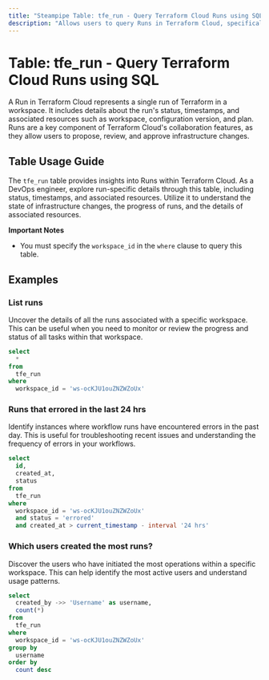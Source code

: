 ```yaml
---
title: "Steampipe Table: tfe_run - Query Terraform Cloud Runs using SQL"
description: "Allows users to query Runs in Terraform Cloud, specifically providing details about the run's status, timestamps, and associated resources."
---
```


# Table: tfe_run - Query Terraform Cloud Runs using SQL

A Run in Terraform Cloud represents a single run of Terraform in a workspace. It includes details about the run's status, timestamps, and associated resources such as workspace, configuration version, and plan. Runs are a key component of Terraform Cloud's collaboration features, as they allow users to propose, review, and approve infrastructure changes.

## Table Usage Guide

The `tfe_run` table provides insights into Runs within Terraform Cloud. As a DevOps engineer, explore run-specific details through this table, including status, timestamps, and associated resources. Utilize it to understand the state of infrastructure changes, the progress of runs, and the details of associated resources.

**Important Notes**
- You must specify the `workspace_id` in the `where` clause to query this table.

## Examples

### List runs
Uncover the details of all the runs associated with a specific workspace. This can be useful when you need to monitor or review the progress and status of all tasks within that workspace.

```sql
select
  *
from
  tfe_run
where
  workspace_id = 'ws-ocKJU1ouZNZWZoUx'
```

### Runs that errored in the last 24 hrs
Identify instances where workflow runs have encountered errors in the past day. This is useful for troubleshooting recent issues and understanding the frequency of errors in your workflows.

```sql
select
  id,
  created_at,
  status
from
  tfe_run
where
  workspace_id = 'ws-ocKJU1ouZNZWZoUx'
  and status = 'errored'
  and created_at > current_timestamp - interval '24 hrs'
```

### Which users created the most runs?
Discover the users who have initiated the most operations within a specific workspace. This can help identify the most active users and understand usage patterns.

```sql
select
  created_by ->> 'Username' as username,
  count(*)
from
  tfe_run
where
  workspace_id = 'ws-ocKJU1ouZNZWZoUx'
group by
  username
order by
  count desc
```